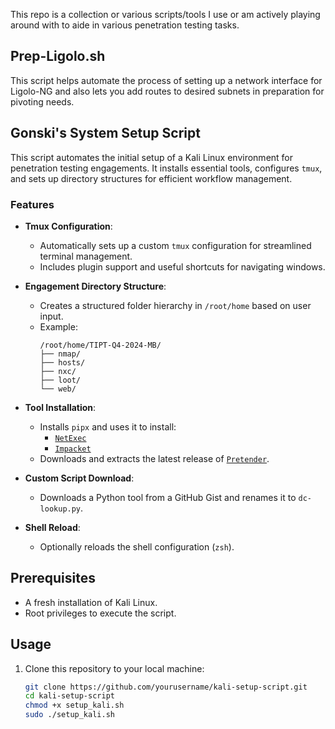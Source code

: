 This repo is a collection or various scripts/tools I use or am actively playing around with to aide in various penetration testing tasks. 

## Prep-Ligolo.sh
This script helps automate the process of setting up a network interface for Ligolo-NG and also lets you add routes to desired subnets in preparation for pivoting needs. 

##  Gonski's System Setup Script

This script automates the initial setup of a Kali Linux environment for penetration testing engagements. It installs essential tools, configures `tmux`, and sets up directory structures for efficient workflow management.

### Features

- **Tmux Configuration**:
  - Automatically sets up a custom `tmux` configuration for streamlined terminal management.
  - Includes plugin support and useful shortcuts for navigating windows.

- **Engagement Directory Structure**:
  - Creates a structured folder hierarchy in `/root/home` based on user input.
  - Example:
    ```
    /root/home/TIPT-Q4-2024-MB/
    ├── nmap/
    ├── hosts/
    ├── nxc/
    ├── loot/
    └── web/
    ```

- **Tool Installation**:
  - Installs `pipx` and uses it to install:
    - [`NetExec`](https://github.com/Pennyw0rth/NetExec)
    - [`Impacket`](https://github.com/SecureAuthCorp/impacket)
  - Downloads and extracts the latest release of [`Pretender`](https://github.com/RedTeamPentesting/pretender).

- **Custom Script Download**:
  - Downloads a Python tool from a GitHub Gist and renames it to `dc-lookup.py`.

- **Shell Reload**:
  - Optionally reloads the shell configuration (`zsh`).

## Prerequisites

- A fresh installation of Kali Linux.
- Root privileges to execute the script.

## Usage

1. Clone this repository to your local machine:
   ```bash
   git clone https://github.com/yourusername/kali-setup-script.git
   cd kali-setup-script
   chmod +x setup_kali.sh
   sudo ./setup_kali.sh
